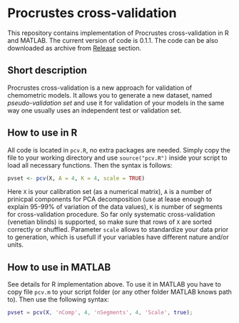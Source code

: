 # Procrustes cross-validation

This repository contains implementation of Procrustes cross-validation in R and MATLAB. The current version of code is 0.1.1. The code can be also downloaded as archive from [Release]() section. 

## Short description

Procrustes cross-validation is a new approach for validation of chemometric models. It allows you to generate a new dataset, named *pseudo-validation set* and use it for validation of your models in the same way one usually uses an independent test or validation set.

## How to use in R

All code is located in `pcv.R`, no extra packages are needed. Simply copy the file to your working directory and use `source("pcv.R")` inside your script to load all necessary functions. Then the syntax is follows:

```r
pvset <- pcv(X, A = 4, K = 4, scale = TRUE)
```

Here `X` is your calibration set (as a numerical matrix), `A` is a number of prinicpal components for PCA decomposition (use at lease enough to explain 95-99% of variation of the data values), `K` is number of segments for cross-validation procedure. So far only systematic cross-validation (venetian blinds) is supported, so make sure that rows of `X` are sorted correctly or shuffled. Parameter `scale` allows to standardize your data prior to generation, which is usefull if your variables have different nature and/or units.

## How to use in MATLAB

See details for R implementation above.  To use it in MATLAB you have to copy file `pcv.m` to your script folder (or any other folder MATLAB knows path to). Then use the following syntax:

```matlab
pvset = pcv(X, 'nComp', 4, 'nSegments', 4, 'Scale', true);
```




